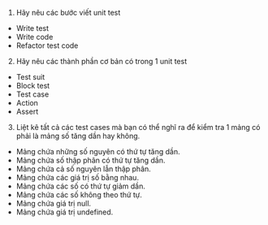 1. Hãy nêu các bước viết unit test
- Write test
- Write code
- Refactor test code

2. Hãy nêu các thành phần cơ bản có trong 1 unit test

- Test suit
- Block test
- Test case
- Action
- Assert

3. Liệt kê tất cả các test cases mà bạn có thể nghĩ ra để kiểm tra 1 mảng có phải là mảng số tăng dần hay không.

- Mảng chứa những số nguyên có thứ tự tăng dần.
- Mảng chứa số thập phân có thứ tự tăng dần.
- Mảng chứa cả số nguyên lẫn thập phân.
- Mảng chứa các giá trị số bằng nhau.
- Mảng chứa các số có thứ tự giảm dần.
- Mảng chứa các số không theo thứ tự.
- Mảng chứa giá trị null.
- Mảng chứa giá trị undefined.
